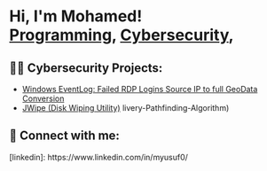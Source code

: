 <h1>Hi, I'm Mohamed! <br/><a href="https://github.com/MohamedYusuf1">Programming</a>, <a href="https://www.linkedin.com/in/myusuf0/">Cybersecurity</a>, 

<h2>👨‍💻 Cybersecurity Projects:</h2>

  - [Windows EventLog: Failed RDP Logins Source IP to full GeoData Conversion](https://github.com/MohamedYusuf1/Sentinel-.git)
  - [JWipe (Disk Wiping Utility)](https://github.com/MohamedYusuf1/Active-Directory-Project.git)
  livery-Pathfinding-Algorithm)


<h2> 🤳 Connect with me:</h2> [linkedin]: https://www.linkedin.com/in/myusuf0/

